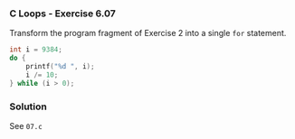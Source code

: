 ### C Loops - Exercise 6.07

Transform the program fragment of Exercise 2 into a single ```for``` statement.

```c
int i = 9384;
do {
	printf("%d ", i);
	i /= 10;
} while (i > 0);
```

### Solution

See ```07.c```
